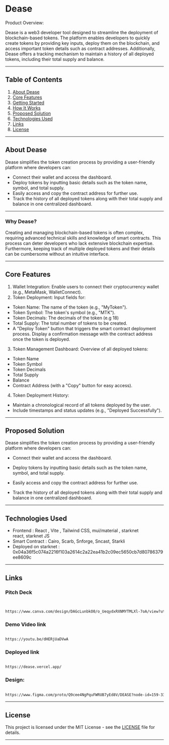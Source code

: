 # Dease
Product Overview:


Dease is a web3 developer tool designed to streamline the deployment of blockchain-based tokens. The platform enables developers to quickly create tokens by providing key inputs, deploy them on the blockchain, and access important token details such as contract addresses. Additionally, Dease offers a tracking mechanism to maintain a history of all deployed tokens, including their total supply and balance.

---

## Table of Contents

1. [About Dease](#about-dease)
2. [Core Features](#core-features)
3. [Getting Started](#getting-started)
4. [How It Works](#how-it-works)
5. [Proposed Solution](#proposed-solution)
6. [Technologies Used](#technologies-used)
7. [Links](#links)
8. [License](#license)

---

## About Dease
Dease simplifies the token creation process by providing a user-friendly platform where developers can:
- Connect their wallet and access the dashboard.
- Deploy tokens by inputting basic details such as the token name, symbol, and total supply.
- Easily access and copy the contract address for further use.
- Track the history of all deployed tokens along with their total supply and balance in one centralized dashboard.

---


### Why Dease?

Creating and managing blockchain-based tokens is often complex, requiring advanced technical skills and knowledge of smart contracts. This process can deter developers who lack extensive blockchain expertise. Furthermore, keeping track of multiple deployed tokens and their details can be cumbersome without an intuitive interface.

---

## Core Features
1. Wallet Integration:
Enable users to connect their cryptocurrency wallet (e.g., MetaMask, WalletConnect).
2. Token Deployment:
Input fields for:
- Token Name: The name of the token (e.g., "MyToken").
- Token Symbol: The token's symbol (e.g., "MTK").
- Token Decimals: The decimals of the token (e.g 18)
- Total Supply: The total number of tokens to be created.
- A "Deploy Token" button that triggers the smart contract deployment process.
Display a confirmation message with the contract address once the token is deployed.
3. Token Management Dashboard:
Overview of all deployed tokens:
- Token Name
- Token Symbol
- Token Decimals
- Total Supply
- Balance
- Contract Address (with a "Copy" button for easy access).
4. Token Deployment History:
- Maintain a chronological record of all tokens deployed by the user.
- Include timestamps and status updates (e.g., "Deployed Successfully").



---


## Proposed Solution
Dease simplifies the token creation process by providing a user-friendly platform where developers can:


- Connect their wallet and access the dashboard.


- Deploy tokens by inputting basic details such as the token name, symbol, and total supply.


- Easily access and copy the contract address for further use.


- Track the history of all deployed tokens along with their total supply and balance in one centralized dashboard.

---


## Technologies Used
- Frontend : React , Vite , Tailwind CSS, mui/material , starknet react, starknet JS
- Smart Contract : Cairo, Scarb, Snforge, Sncast, Starkli
- Deployed on starknet : 0x04a36f5c074a2216f103a2614c2a22ea41b2c09ec5650cb7d80786379ee8609c

---

## Links

### Pitch Deck
 ```bash 


https://www.canva.com/design/DAGcLunbkO0/o_UeqydxRXNMYTMLXl-7oA/view?utm_content=DAGcLunbkO0&utm_campaign=designshare&utm_medium=link2&utm_source=uniquelinks&utlId=h0fed73efee 


```

### Demo Video link

```bash

https://youtu.be/dHERjUaDVwA

```
### Deployed link

```bash

https://dease.vercel.app/

```
### Design: 

```bash

https://www.figma.com/proto/Q9cee4NgPquFWRUB7yEd8V/DEASE?node-id=159-3344&p=f&t=NYrHd48AhHi3hkKc-0&scaling=min-zoom&content-scaling=fixed&page-id=159%3A5&starting-point-node-id=159%3A3344


```

---

## License

This project is licensed under the MIT License - see the [LICENSE](./LICENSE) file for details.

---


